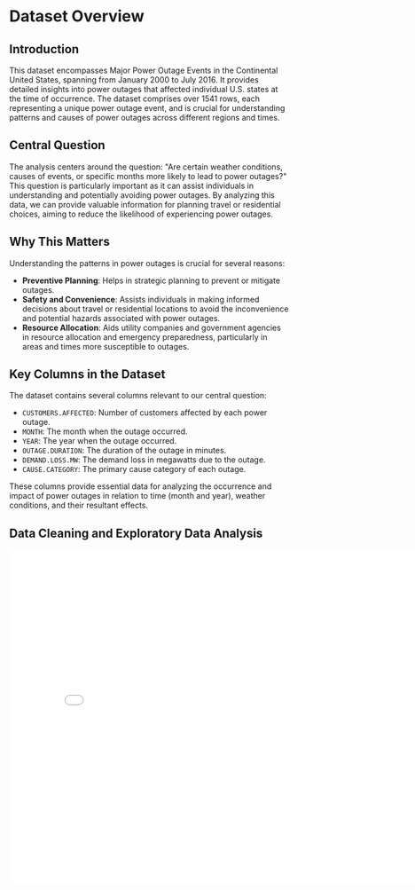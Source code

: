 # Dataset Overview

## Introduction

This dataset encompasses Major Power Outage Events in the Continental United States, spanning from January 2000 to July 2016. It provides detailed insights into power outages that affected individual U.S. states at the time of occurrence. The dataset comprises over 1541 rows, each representing a unique power outage event, and is crucial for understanding patterns and causes of power outages across different regions and times.

## Central Question

The analysis centers around the question: "Are certain weather conditions, causes of events, or specific months more likely to lead to power outages?" This question is particularly important as it can assist individuals in understanding and potentially avoiding power outages. By analyzing this data, we can provide valuable information for planning travel or residential choices, aiming to reduce the likelihood of experiencing power outages.

## Why This Matters

Understanding the patterns in power outages is crucial for several reasons:

- **Preventive Planning**: Helps in strategic planning to prevent or mitigate outages.
- **Safety and Convenience**: Assists individuals in making informed decisions about travel or residential locations to avoid the inconvenience and potential hazards associated with power outages.
- **Resource Allocation**: Aids utility companies and government agencies in resource allocation and emergency preparedness, particularly in areas and times more susceptible to outages.

## Key Columns in the Dataset

The dataset contains several columns relevant to our central question:

- `CUSTOMERS.AFFECTED`: Number of customers affected by each power outage.
- `MONTH`: The month when the outage occurred.
- `YEAR`: The year when the outage occurred.
- `OUTAGE.DURATION`: The duration of the outage in minutes.
- `DEMAND.LOSS.MW`: The demand loss in megawatts due to the outage.
- `CAUSE.CATEGORY`: The primary cause category of each outage.

These columns provide essential data for analyzing the occurrence and impact of power outages in relation to time (month and year), weather conditions, and their resultant effects.

## Data Cleaning and Exploratory Data Analysis

<iframe src="Plots/Plots.html" width=800 height=600 frameBorder=0></iframe>

